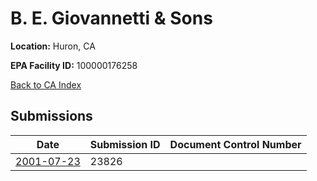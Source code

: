 # B. E. Giovannetti & Sons

**Location:** Huron, CA

**EPA Facility ID:** 100000176258

[Back to CA Index](../../index.md)

## Submissions

| Date | Submission ID | Document Control Number |
|------|--------------|-------------------------|
| [2001-07-23](submissions/23826.md) | 23826 |  |

